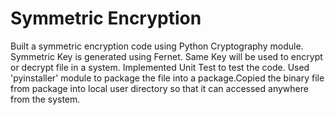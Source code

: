 # Symmetric Encryption

Built a symmetric encryption code using Python Cryptography module. 
Symmetric Key is generated using Fernet. Same Key will be used to encrypt or decrypt file in a system.
Implemented Unit Test to test the code.
Used 'pyinstaller' module to package the file into a package.Copied the binary file from package into local user directory so that it can accessed anywhere from the system.
